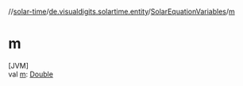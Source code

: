 //[solar-time](../../../index.md)/[de.visualdigits.solartime.entity](../index.md)/[SolarEquationVariables](index.md)/[m](m.md)

# m

[JVM]\
val [m](m.md): [Double](https://kotlinlang.org/api/latest/jvm/stdlib/kotlin/-double/index.html)
